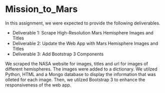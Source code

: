 # Mission_to_Mars
In this assignment, we were expected to provide the following deliverables. 
- Deliverable 1: Scrape High-Resolution Mars Hemisphere Images and Titles
- Deliverable 2: Update the Web App with Mars Hemisphere Images and Titles
- Deliverable 3: Add Bootstrap 3 Components

We scraped the NASA website for images, titles and url for images of different hemispheres. The images were added to a dictionary. We utilzed Python, HTML and a Mongo database to display the information that was olleted for each image. Then, we utilzed Bootstrap 3 to enhance the responsiveness of the web app. 
